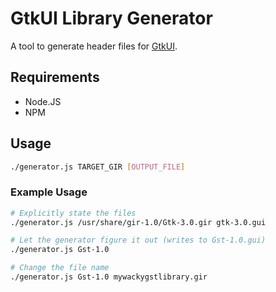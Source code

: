 # GtkUI Library Generator

A tool to generate header files for [GtkUI](https://github.com/GtkUI/gtk-ui).

## Requirements

- Node.JS
- NPM

## Usage

```bash
./generator.js TARGET_GIR [OUTPUT_FILE]
```

### Example Usage

```bash
# Explicitly state the files
./generator.js /usr/share/gir-1.0/Gtk-3.0.gir gtk-3.0.gui

# Let the generator figure it out (writes to Gst-1.0.gui)
./generator.js Gst-1.0

# Change the file name
./generator.js Gst-1.0 mywackygstlibrary.gir
```
